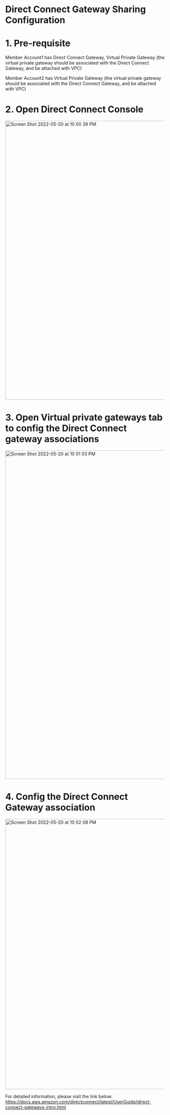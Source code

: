 # Direct Connect Gateway Sharing Configuration

# 1. Pre-requisite
Member Account1 has Direct Connect Gateway, Virtual Private Gateway (the virtual private gateway should be associated with the Direct Connect Gateway, and be attached with VPC)

Member Account2 has Virtual Private Gateway (the virtual private gateway should be associated with the Direct Connect Gateway, and be attached with VPC)

# 2. Open Direct Connect Console

<img width="878" alt="Screen Shot 2022-05-20 at 10 00 39 PM" src="https://user-images.githubusercontent.com/97269758/169544183-729f3ce0-d600-4f4e-b0fa-1199aebfc9a4.png">

# 3. Open Virtual private gateways tab to config the Direct Connect gateway associations
<img width="1034" alt="Screen Shot 2022-05-20 at 10 01 03 PM" src="https://user-images.githubusercontent.com/97269758/169544254-14aa5a06-5d31-4d6a-ad8a-19f14820bc74.png">

# 4. Config the Direct Connect Gateway association

<img width="851" alt="Screen Shot 2022-05-20 at 10 02 08 PM" src="https://user-images.githubusercontent.com/97269758/169544485-e20a78d9-3d5b-4169-aea4-2879259a08a1.png">


For detailed information, please visit the link below:
https://docs.aws.amazon.com/directconnect/latest/UserGuide/direct-connect-gateways-intro.html
